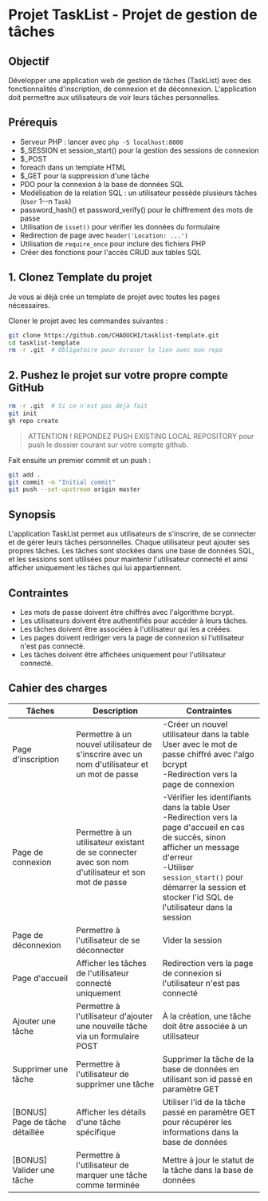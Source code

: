 # Projet TaskList - Projet de gestion de tâches
<!-- - TodoList - session, SQL (User||--o{Task)
    - On a besoin de SQL pour stocker les tâches
    - On a besoin de session pour stocker l'utilisateur connecté
    - On a besoin de $_POST pour ajouter une tâche
    - On a besoin de $_GET pour afficher une tâche
    - task-list.php
    - post-task.php
    - get-task.php?id= -->

## Objectif
Développer une application web de gestion de tâches (TaskList) avec des fonctionnalités d'inscription, de connexion et de déconnexion. L'application doit permettre aux utilisateurs de voir leurs tâches personnelles.

## Prérequis
- Serveur PHP : lancer avec `php -S localhost:8000`
- $_SESSION et session_start() pour la gestion des sessions de connexion
- $_POST
- foreach dans un template HTML
- $_GET pour la suppression d'une tâche
- PDO pour la connexion à la base de données SQL
- Modélisation de la relation SQL : un utilisateur possède plusieurs tâches (`User` 1--n `Task`)
- password_hash() et password_verify() pour le chiffrement des mots de passe
- Utilisation de `isset()` pour vérifier les données du formulaire
- Redirection de page avec `header('Location: ...')`
- Utilisation de `require_once` pour inclure des fichiers PHP
- Créer des fonctions pour l'accès CRUD aux tables SQL

## 1. Clonez Template du projet
Je vous ai déjà crée un template de projet avec toutes les pages nécessaires.

Cloner le projet avec les commandes suivantes :
```bash
git clone https://github.com/CHAOUCHI/tasklist-template.git
cd tasklist-template
rm -r .git  # Obligatoire pour écraser le lien avec mon repo
```

## 2. Pushez le projet sur votre propre compte GitHub

```bash
rm -r .git  # Si ce n'est pas déjà fait
git init
gh repo create 
```
> ATTENTION !  REPONDEZ PUSH EXISTING LOCAL REPOSITORY pour push le dossier courant sur votre compte github.

Fait ensuite un premier commit et un push :
```bash
git add .
git commit -m "Initial commit"
git push --set-upstream origin master
```

## Synopsis
L'application TaskList permet aux utilisateurs de s'inscrire, de se connecter et de gérer leurs tâches personnelles. Chaque utilisateur peut ajouter ses propres tâches. Les tâches sont stockées dans une base de données SQL, et les sessions sont utilisées pour maintenir l'utilisateur connecté et ainsi afficher uniquement les tâches qui lui appartiennent.

## Contraintes
- Les mots de passe doivent être chiffrés avec l'algorithme bcrypt.
- Les utilisateurs doivent être authentifiés pour accéder à leurs tâches.
- Les tâches doivent être associées à l'utilisateur qui les a créées.
- Les pages doivent rediriger vers la page de connexion si l'utilisateur n'est pas connecté.
- Les tâches doivent être affichées uniquement pour l'utilisateur connecté.

## Cahier des charges
| Tâches | Description | Contraintes |
|--------|-------------|-------------|
| Page d'inscription | Permettre à un nouvel utilisateur de s'inscrire avec un nom d'utilisateur et un mot de passe | -Créer un nouvel utilisateur dans la table User avec le mot de passe chiffré avec l'algo bcrypt<br>-Redirection vers la page de connexion|
| Page de connexion | Permettre à un utilisateur existant de se connecter avec son nom d'utilisateur et son mot de passe | -Vérifier les identifiants dans la table User<br>-Redirection vers la page d'accueil en cas de succès, sinon afficher un message d'erreur<br>-Utiliser `session_start()` pour démarrer la session et stocker l'id SQL de l'utilisateur dans la session|
| Page de déconnexion | Permettre à l'utilisateur de se déconnecter | Vider la session|
| Page d'accueil | Afficher les tâches de l'utilisateur connecté uniquement | Redirection vers la page de connexion si l'utilisateur n'est pas connecté|
| Ajouter une tâche | Permettre à l'utilisateur d'ajouter une nouvelle tâche via un formulaire POST | À la création, une tâche doit être associée à un utilisateur |
|  Supprimer une tâche | Permettre à l'utilisateur de supprimer une tâche | Supprimer la tâche de la base de données en utilisant son id passé en paramètre GET|
| [BONUS] Page de tâche détaillée | Afficher les détails d'une tâche spécifique | Utiliser l'id de la tâche passé en paramètre GET pour récupérer les informations dans la base de données |
| [BONUS] Valider une tâche | Permettre à l'utilisateur de marquer une tâche comme terminée | Mettre à jour le statut de la tâche dans la base de données | 
